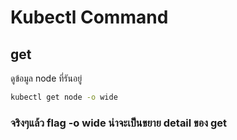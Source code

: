 # Kubectl Command

## get

ดูข้อมูล node ที่รันอยู่

```bash
kubectl get node -o wide
```

### จริงๆแล้ว flag -o wide น่าจะเป็นขยาย detail ของ get

